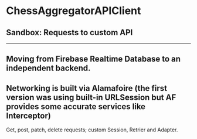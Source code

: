 # ChessAggregatorAPIClient
## Sandbox: Requests to custom API
---
## Moving from Firebase Realtime Database to an independent backend. 
## Networking is built via Alamafoire (the first version was using built-in URLSession but AF provides some accurate services like Interceptor)
Get, post, patch, delete requests; custom Session, Retrier and Adapter.
